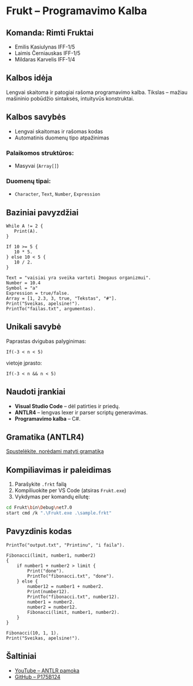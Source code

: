 # Frukt – Programavimo Kalba

## Komanda: Rimti Fruktai
- Emilis Kasiulynas IFF-1/5  
- Laimis Černiauskas IFF-1/5  
- Mildaras Karvelis IFF-1/4  

## Kalbos idėja
Lengvai skaitoma ir patogiai rašoma programavimo kalba. Tikslas – mažiau mašininio pobūdžio sintaksės, intuityvūs konstruktai.

## Kalbos savybės
- Lengvai skaitomas ir rašomas kodas
- Automatinis duomenų tipo atpažinimas

### Palaikomos struktūros:
- Masyvai (`Array[]`)

### Duomenų tipai:
- `Character`, `Text`, `Number`, `Expression`

## Baziniai pavyzdžiai

```frukt
While A != 2 {
   Print(A).
}

If 10 >= 5 {
   10 * 5.
} else 10 < 5 {
   10 / 2.
}

Text = "vaisiai yra sveika vartoti žmogaus organizmui".
Number = 10.4
Symbol = "a"
Expression = true/false.
Array = [1, 2.3, 3, true, "Tekstas", "#"].
Print("Sveikas, apelsine!").
PrintTo("failas.txt", argumentas).
```

## Unikali savybė
Paprastas dvigubas palyginimas:
```frukt
If(-3 < n < 5)
```
vietoje įprasto:
```frukt
If(-3 < n && n < 5)
```

## Naudoti įrankiai
- **Visual Studio Code** – dėl patirties ir priedų.
- **ANTLR4** – lengvas lexer ir parser scriptų generavimas.
- **Programavimo kalba** – C#.

## Gramatika (ANTLR4)
[Spustelėkite, norėdami matyti gramatiką](./grammar/Frukt.g4)

## Kompiliavimas ir paleidimas

1. Parašykite `.frkt` failą
2. Kompiliuokite per VS Code (atsiras `Frukt.exe`)
3. Vykdymas per komandų eilutę:
```sh
cd Frukt\bin\Debug\net7.0
start cmd /k ".\Frukt.exe .\sample.frkt"
```

## Pavyzdinis kodas

```frukt
PrintTo("output.txt", "Printinu", "i faila").

Fibonacci(limit, number1, number2)
{   
    if number1 + number2 > limit {
        Print("done").
        PrintTo("fibonacci.txt", "done").
    } else {
        number12 = number1 + number2.
        Print(number12).
        PrintTo("fibonacci.txt", number12).
        number1 = number2.
        number2 = number12.
        Fibonacci(limit, number1, number2).    
    }
}

Fibonacci(10, 1, 1).
Print("Sveikas, apelsine!").
```

## Šaltiniai
- [YouTube – ANTLR pamoka](https://www.youtube.com/watch?v=bfiAvWZWnDA)
- [GitHub – P175B124](https://github.com/P175B124)

